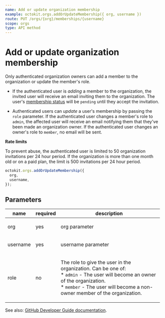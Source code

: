 ```yaml
---
name: Add or update organization membership
example: octokit.orgs.addOrUpdateMembership({ org, username })
route: PUT /orgs/{org}/memberships/{username}
scope: orgs
type: API method
---
```


# Add or update organization membership

Only authenticated organization owners can add a member to the organization or update the member's role.

- If the authenticated user is _adding_ a member to the organization, the invited user will receive an email inviting them to the organization. The user's [membership status](https://developer.github.com/v3/orgs/members/#get-organization-membership) will be `pending` until they accept the invitation.

- Authenticated users can _update_ a user's membership by passing the `role` parameter. If the authenticated user changes a member's role to `admin`, the affected user will receive an email notifying them that they've been made an organization owner. If the authenticated user changes an owner's role to `member`, no email will be sent.

**Rate limits**

To prevent abuse, the authenticated user is limited to 50 organization invitations per 24 hour period. If the organization is more than one month old or on a paid plan, the limit is 500 invitations per 24 hour period.

```js
octokit.orgs.addOrUpdateMembership({
  org,
  username,
});
```

## Parameters

<table>
  <thead>
    <tr>
      <th>name</th>
      <th>required</th>
      <th>description</th>
    </tr>
  </thead>
  <tbody>
    <tr><td>org</td><td>yes</td><td>

org parameter

</td></tr>
<tr><td>username</td><td>yes</td><td>

username parameter

</td></tr>
<tr><td>role</td><td>no</td><td>

The role to give the user in the organization. Can be one of:  
\* `admin` - The user will become an owner of the organization.  
\* `member` - The user will become a non-owner member of the organization.

</td></tr>
  </tbody>
</table>

See also: [GitHub Developer Guide documentation](https://developer.github.com/v3/orgs/members/#add-or-update-organization-membership).
